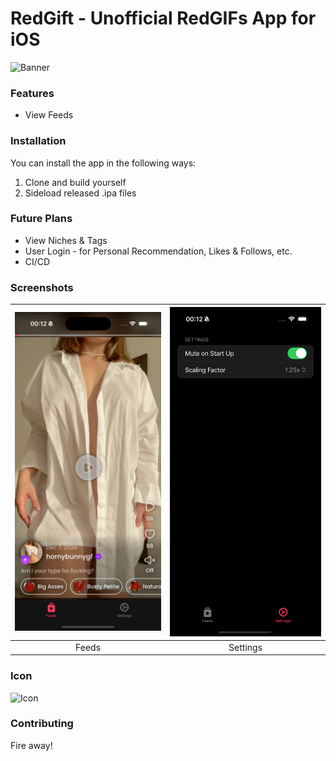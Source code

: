 # RedGift - Unofficial RedGIFs App for iOS

![Banner](readme/DALL·E%202024-11-18%2015.33.51%20-%20A%20vibrant%20scene%20with%20a%20large%20red%20gift%20box%20in%20the%20foreground,%20adorned%20with%20an%20elegant%20ribbon%20and%20bow.%20In%20the%20background,%20a%20glowing%20purple%20neon%20sign%20tha.webp)

### Features

- View Feeds

### Installation

You can install the app in the following ways:

1. Clone and build yourself
2. Sideload released .ipa files

### Future Plans

- View Niches & Tags
- User Login - for Personal Recommendation, Likes & Follows, etc.
- CI/CD

### Screenshots

| ![Feeds](readme/Simulator%20Screenshot%20-%20iPhone%2016%20Pro%20-%202024-12-09%20at%2000.12.19.png) | ![Settings](readme/Simulator%20Screenshot%20-%20iPhone%2016%20Pro%20-%202024-12-09%20at%2000.12.24.png) |
|:-:|:-:|
| Feeds | Settings |

### Icon

![Icon](readme/DALL·E%202024-11-17%2017.06.26%20-%20A%20visually%20striking%20image%20featuring%20a%20large,%20vibrant%20red%20gift%20box%20with%20a%20ribbon%20in%20the%20foreground.%20The%20background%20showcases%20a%20glowing%20purple%20neon%20sign.webp)

### Contributing

Fire away!
